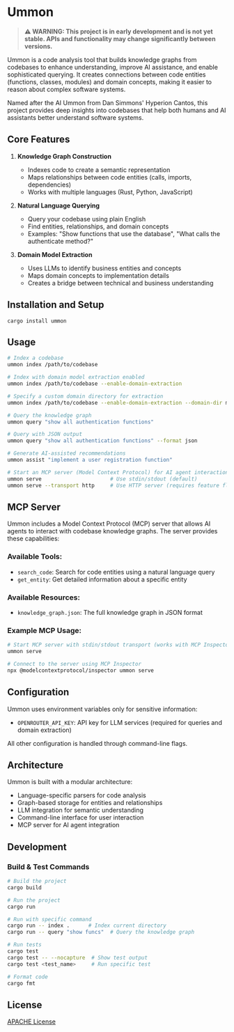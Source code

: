 # Ummon

> **⚠️ WARNING: This project is in early development and is not yet stable. APIs and functionality may change significantly between versions.**

Ummon is a code analysis tool that builds knowledge graphs from codebases to enhance understanding, improve AI assistance, and enable sophisticated querying. It creates connections between code entities (functions, classes, modules) and domain concepts, making it easier to reason about complex software systems.

Named after the AI Ummon from Dan Simmons' Hyperion Cantos, this project provides deep insights into codebases that help both humans and AI assistants better understand software systems.

## Core Features

1. **Knowledge Graph Construction**
   - Indexes code to create a semantic representation
   - Maps relationships between code entities (calls, imports, dependencies)
   - Works with multiple languages (Rust, Python, JavaScript)

2. **Natural Language Querying**
   - Query your codebase using plain English
   - Find entities, relationships, and domain concepts
   - Examples: "Show functions that use the database", "What calls the authenticate method?"

3. **Domain Model Extraction**
   - Uses LLMs to identify business entities and concepts
   - Maps domain concepts to implementation details
   - Creates a bridge between technical and business understanding

## Installation and Setup

```
cargo install ummon
```

## Usage

```bash
# Index a codebase
ummon index /path/to/codebase

# Index with domain model extraction enabled
ummon index /path/to/codebase --enable-domain-extraction

# Specify a custom domain directory for extraction
ummon index /path/to/codebase --enable-domain-extraction --domain-dir models/

# Query the knowledge graph
ummon query "show all authentication functions"

# Query with JSON output
ummon query "show all authentication functions" --format json

# Generate AI-assisted recommendations
ummon assist "implement a user registration function"

# Start an MCP server (Model Context Protocol) for AI agent interaction
ummon serve                      # Use stdin/stdout (default)
ummon serve --transport http     # Use HTTP server (requires feature flag)
```

## MCP Server

Ummon includes a Model Context Protocol (MCP) server that allows AI agents to interact with codebase knowledge graphs. The server provides these capabilities:

### Available Tools:

- `search_code`: Search for code entities using a natural language query
- `get_entity`: Get detailed information about a specific entity

### Available Resources:

- `knowledge_graph.json`: The full knowledge graph in JSON format

### Example MCP Usage:

```bash
# Start MCP server with stdin/stdout transport (works with MCP Inspector)
ummon serve

# Connect to the server using MCP Inspector
npx @modelcontextprotocol/inspector ummon serve
```

## Configuration

Ummon uses environment variables only for sensitive information:

- `OPENROUTER_API_KEY`: API key for LLM services (required for queries and domain extraction)

All other configuration is handled through command-line flags.

## Architecture

Ummon is built with a modular architecture:
- Language-specific parsers for code analysis
- Graph-based storage for entities and relationships
- LLM integration for semantic understanding
- Command-line interface for user interaction
- MCP server for AI agent integration

## Development

### Build & Test Commands
```bash
# Build the project
cargo build

# Run the project
cargo run

# Run with specific command
cargo run -- index .      # Index current directory
cargo run -- query "show funcs"  # Query the knowledge graph

# Run tests
cargo test
cargo test -- --nocapture  # Show test output
cargo test <test_name>     # Run specific test

# Format code
cargo fmt
```

## License

[APACHE License](LICENSE)
